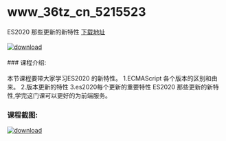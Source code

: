 # www_36tz_cn_5215523
ES2020 那些更新的新特性
[下载地址](http://www.36tz.cn/article/5215523 "下载地址")
<br/></br>[![download](http://36tz.cn/muke_img/2020_10_2-7.png "下载地址")](http://www.36tz.cn/article/5215523 "下载地址")
<br/></br>### 课程介绍:<br/></br>本节课程要带大家学习ES2020 的新特性。
1.ECMAScript 各个版本的区别和由来。
2.版本更新的特性
3.es2020每个更新的重要特性
ES2020 那些更新的新特性,学完这门课可以更好的为前端服务。

### 课程截图:
[![download](http://36tz.cn/muke_img/2020_10_1-9.png "下载地址")](http://www.36tz.cn/article/5215523 "下载地址")
